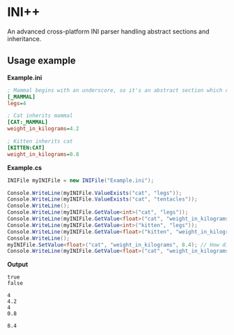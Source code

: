 # INI++

An advanced cross-platform INI parser handling abstract sections and inheritance.

## Usage example

**Example.ini**
```ini
; Mammal begins with an underscore, so it's an abstract section which cannot be read and does not show in the sections list, only used for inheritance.
[_MAMMAL]
legs=4

; Cat inherits mammal
[CAT:_MAMMAL]
weight_in_kilograms=4.2

; Kitten inherits cat
[KITTEN:CAT]
weight_in_kilograms=0.8
```

**Example.cs**

```c#
INIFile myINIFile = new INIFile("Example.ini");

Console.WriteLine(myINIFile.ValueExists("cat", "legs"));
Console.WriteLine(myINIFile.ValueExists("cat", "tentacles"));
Console.WriteLine();
Console.WriteLine(myINIFile.GetValue<int>("cat", "legs"));
Console.WriteLine(myINIFile.GetValue<float>("cat", "weight_in_kilograms"));
Console.WriteLine(myINIFile.GetValue<int>("kitten", "legs"));
Console.WriteLine(myINIFile.GetValue<float>("kitten", "weight_in_kilograms"));
Console.WriteLine();
myINIFile.SetValue<float>("cat", "weight_in_kilograms", 8.4); // How did the cat get so fat?
Console.WriteLine(myINIFile.GetValue<float>("cat", "weight_in_kilograms"));
```
**Output**

```
true
false

4
4.2
4
0.8

8.4
```